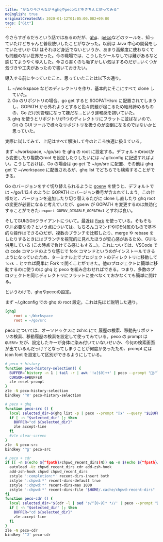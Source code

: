```yaml
---
title: "かなり今さらながらghqやpecoなどをきちんと使ってみる"
noEnglish: true
originalCreatedAt: 2020-01-12T01:05:00.002+09:00
tags: ["Git"]
---
```

今さらすぎるだろという話ではあるのだが、[ghq](https://github.com/motemen/ghq)、[peco](https://github.com/peco/peco)などのツールを、知っていたけどちゃんと普段使いしたことがなかった。以前は Java 中心の開発をしていたせいか CLI はそれほど身近でないというか、あまり高頻度に使わなくても問題のない世界だった。今の職場では、こうしたツールなしでは難があるなと感じてようやく導入した。今さら書くのも恥ずかしい気はするのだが…いくつか気づきや工夫があったので書いておきたい。
<!--more-->

導入する前にやっていたこと、思っていたことは以下の通り。

1. ~/workspace などのディレクトリを作り、基本的にそこにすべて clone していた。
2. Go のリポジトリの場合、go get すると $GOPATH/src に配置されてしまうし、GOPATH から外れようとすると色々問題が起こるため結局諦めるものの、Go だけ別管理になって嫌だな…という違和感を抱いていた。
4. ghq を使うとリポジトリが1つのディレクトリにフラットに並ばないので、Git の GUI ツールで様々なリポジトリを扱うのが面倒になるのではないかと思っていた。

実際に試してみて、上記はすべて解決して今のところ快適に扱えている。

まず ~/workspace, ~/go/src を ghq の root に設定する。デフォルトのrootから変更したり複数のroot を設定したりしたいには ~/.gitconfig に記述すればよい。こうしておけば、Go の場合は go get で ~/go/src に配置、その他は ghq get で ~/workspace に配置されるが、ghq list でどちらでも検索することができる。

Go のバージョンをすぐ切り替えられるように [goenv](https://github.com/syndbg/goenv) を使うと、デフォルトでは ~/go/1.13.4 のように GOPATH にバージョン番号が含まれてしまう。この仕様だと、バージョンを追加したり切り替えるたびに clone し直したり ghq root の変更が必要になると考えていたが、goenv が GOPATH を変更するのは無効化することができた: `export GOENV_DISABLE_GOPATH=1` とすれば良い。

そしてGUIのGitクライアントについて。最近は [Fork](https://git-fork.com/) を使っている。そもそも GUI 必要なの？という点については、もちろんコマンドやIDE付属のもので基本的な操作はできるのだが、複数のブランチを比較したり、merge や rebase をしたりするときにはブランチを視覚的に見れたほうが安心感があるため、GUIも併用している (この時点で負けてる感じもする…)。これについては、VSCode での code コマンドのような感じで fork コマンドというのがインストールできるようになっていたため、ターミナル上でプロジェクトのディレクトリに移動して `fork .` とすれば簡単に Fork で開くことができた。他のプロジェクトに簡単に移動するのに使うのは ghq と peco を組み合わせればできる。つまり、多数のプロジェクトを同じディレクトリにフラットに並べなくておかなくても簡単に開ける。

というわけで、ghqやpecoの設定。

まず ~/.gitconfig での ghq の root 設定。これは先ほど説明した通り。

```ini
[ghq]
	root = ~/Workspace
	root = ~/go/src
```

peco については、オーソドックスに zshrc にて 履歴の検索、移動先リポジトリの検索、移動履歴の検索を設定して使ってみている。peco の prompt は `QUERY>` だが、設定したキーが身体に染み付いていないせいか、今何の検索画面が出ているんだっけ？となってしまうことが何度かあったため、prompt には icon font を設定して区別ができるようにしている。

```sh
# peco + history
function peco-history-selection() {
  BUFFER=`history -n 1 | tail -r | awk '!a[$0]++' | peco --prompt "❯"`
  CURSOR=$#BUFFER
  zle reset-prompt
}
zle -N peco-history-selection
bindkey '^R' peco-history-selection

# peco + ghq
function peco-src () {
  local selected_dir=$(ghq list -p | peco --prompt "❯" --query "$LBUFFER")
  if [ -n "$selected_dir" ]; then
    BUFFER="cd ${selected_dir}"
    zle accept-line
  fi
  #zle clear-screen
}
zle -N peco-src
bindkey '^g' peco-src

# peco + cdr
if [[ -n $(echo ${^fpath}/chpwd_recent_dirs(N)) && -n $(echo ${^fpath}/cdr(N)) ]]; then
  autoload -Uz chpwd_recent_dirs cdr add-zsh-hook
  add-zsh-hook chpwd chpwd_recent_dirs
  zstyle ':completion:*' recent-dirs-insert both
  zstyle ':chpwd:*' recent-dirs-default true
  zstyle ':chpwd:*' recent-dirs-max 1000
  zstyle ':chpwd:*' recent-dirs-file "$HOME/.cache/chpwd-recent-dirs"
fi
function peco-cdr () {
  local selected_dir="$(cdr -l | sed 's/^[0-9]* *//' | peco --prompt "❯" --query "$LBUFFER")"
  if [ -n "$selected_dir" ]; then
    BUFFER="cd ${selected_dir}"
    zle accept-line
  fi
}
zle -N peco-cdr
bindkey '^J' peco-cdr
```
